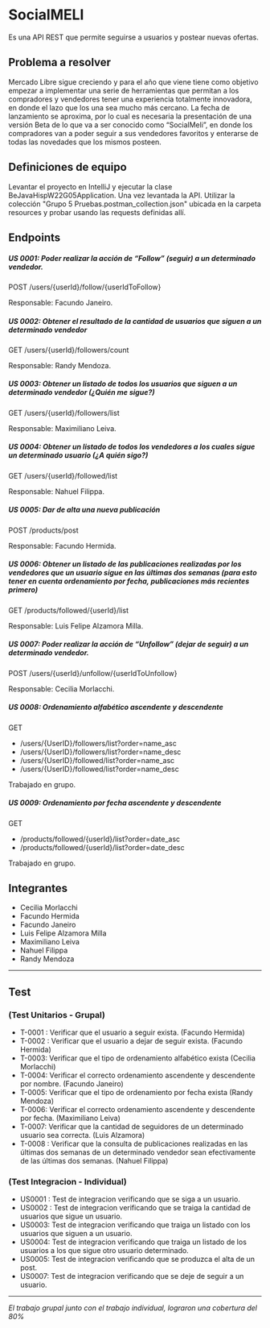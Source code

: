 # SocialMELI
Es una API REST que permite seguirse a usuarios y postear nuevas ofertas.

## Problema a resolver
Mercado Libre sigue creciendo y para el año que viene  tiene como objetivo empezar a implementar una serie de herramientas que permitan a los compradores y vendedores tener una experiencia totalmente innovadora, en donde el lazo que los una sea mucho más cercano.
La fecha de lanzamiento se aproxima, por lo cual es necesaria la presentación de una versión Beta de lo que va a ser conocido como “SocialMeli”, en donde los compradores van a poder seguir a sus vendedores favoritos y enterarse de todas las novedades que los mismos posteen.

## Definiciones de equipo
Levantar el proyecto en IntelliJ y ejecutar la clase BeJavaHispW22G05Application.
Una vez levantada la API. Utilizar la colección "Grupo 5 Pruebas.postman_collection.json" ubicada en la carpeta resources y probar usando las requests definidas allí.

## Endpoints
##### US 0001: Poder realizar la acción de “Follow” (seguir) a un determinado vendedor.
POST /users/{userId}/follow/{userIdToFollow}

Responsable: Facundo Janeiro.


##### US 0002: Obtener el resultado de la cantidad de usuarios que siguen a un determinado vendedor
GET /users/{userId}/followers/count

Responsable: Randy Mendoza.

##### US 0003: Obtener un listado de todos los usuarios que siguen a un determinado vendedor (¿Quién me sigue?)
GET /users/{userId}/followers/list

Responsable: Maximiliano Leiva.

##### US 0004: Obtener un listado de todos los vendedores a los cuales sigue un determinado usuario (¿A quién sigo?)
GET /users/{userId}/followed/list

Responsable: Nahuel Filippa.

##### US 0005: Dar de alta una nueva publicación
POST /products/post

Responsable: Facundo Hermida.

##### US 0006: Obtener un listado de las publicaciones realizadas por los vendedores que un usuario sigue en las últimas dos semanas (para esto tener en cuenta ordenamiento por fecha, publicaciones más recientes primero)
GET /products/followed/{userId}/list

Responsable: Luis Felipe Alzamora Milla.

##### US 0007: Poder realizar la acción de “Unfollow” (dejar de seguir) a un determinado vendedor.
POST /users/{userId}/unfollow/{userIdToUnfollow}

Responsable: Cecilia Morlacchi.

##### US 0008: Ordenamiento alfabético ascendente y descendente
GET
- /users/{UserID}/followers/list?order=name_asc
- /users/{UserID}/followers/list?order=name_desc
- /users/{UserID}/followed/list?order=name_asc
- /users/{UserID}/followed/list?order=name_desc

Trabajado en grupo.

##### US 0009: Ordenamiento por fecha ascendente y descendente

GET
- /products/followed/{userId}/list?order=date_asc
- /products/followed/{userId}/list?order=date_desc

Trabajado en grupo.

## Integrantes
- Cecilia Morlacchi
- Facundo Hermida
- Facundo Janeiro
- Luis Felipe Alzamora Milla
- Maximiliano Leiva
- Nahuel Filippa
- Randy Mendoza

***

## Test 
### (Test Unitarios - Grupal)

* T-0001 : Verificar que el usuario a seguir exista. (Facundo Hermida)
* T-0002 : Verificar que el usuario a dejar de seguir exista. (Facundo Hermida)
* T-0003: Verificar que el tipo de ordenamiento alfabético exista (Cecilia Morlacchi)
* T-0004: Verificar el correcto ordenamiento ascendente y descendente por nombre. (Facundo Janeiro)
* T-0005: Verificar que el tipo de ordenamiento por fecha exista (Randy Mendoza)
* T-0006: Verificar el correcto ordenamiento ascendente y descendente por fecha. (Maximiliano Leiva)
* T-0007: Verificar que la cantidad de seguidores de un determinado usuario sea correcta. (Luis Alzamora)
* T-0008 : Verificar que la consulta de publicaciones realizadas en las últimas dos semanas de un determinado vendedor sean efectivamente de las últimas dos semanas. (Nahuel Filippa)

### (Test Integracion - Individual)

* US0001 : Test de integracion verificando que se siga a un usuario.
* US0002 : Test de integracion verificando que se traiga la cantidad de usuarios que sigue un usuario.
* US0003:  Test de integracion verificando que traiga un listado con los usuarios que siguen a un usuario.
* US0004:  Test de integracion verificando que traiga un listado de los usuarios a los que sigue otro usuario determinado.
* US0005:  Test de integracion verificando que se produzca el alta de un post.
* US0007:  Test de integracion verificando que se deje de seguir a un usuario.

***
*El trabajo grupal junto con el trabajo individual, lograron una cobertura del 80%*







